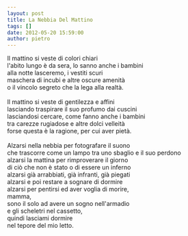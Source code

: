 ```yaml
---
layout: post
title: La Nebbia Del Mattino
tags: []
date: 2012-05-20 15:59:00
author: pietro
---
```

Il mattino si veste di colori chiari<br/>l'abito lungo è da sera, lo sanno anche i bambini<br/>alla notte lasceremo, i vestiti scuri<br/>maschera di incubi e altre oscure amenità<br/>o il vincolo segreto che la lega alla realtà.<br/><br/>Il mattino si veste di gentilezza e affini<br/>lasciando traspirare il suo profumo dai cuscini<br/>lasciandosi cercare, come fanno anche i bambini<br/>tra carezze rugiadose e altre dolci velleità<br/>forse questa è la ragione, per cui aver pietà.<br/><br/>Alzarsi nella nebbia per fotografare il suono<br/>che trascorre come un lampo tra uno sbaglio e il suo perdono<br/>alzarsi la mattina per rimproverare il giorno<br/>di ciò che non è stato o di essere un inferno<br/>alzarsi già arrabbiati, già infranti, già piegati<br/>alzarsi e poi restare a sognare di dormire<br/>alzarsi per pentirsi ed aver voglia di morire,<br/>mamma,<br/>sono il solo ad avere un sogno nell'armadio<br/>e gli scheletri nel cassetto,<br/>quindi lasciami dormire<br/>nel tepore del mio letto.
